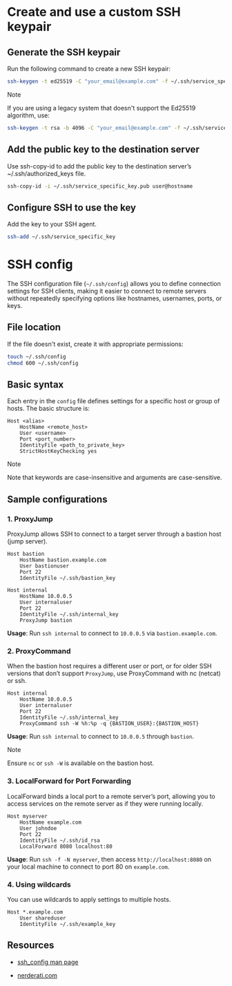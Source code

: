 # Create and use a custom SSH keypair

## Generate the SSH keypair

Run the following command to create a new SSH keypair:

```bash
ssh-keygen -t ed25519 -C "your_email@example.com" -f ~/.ssh/service_specific_key -N ''
```

> [!NOTE]
> If you are using a legacy system that doesn't support the Ed25519 algorithm, use:
>
> ```bash
> ssh-keygen -t rsa -b 4096 -C "your_email@example.com" -f ~/.ssh/service_specific_key -N ''
> ```

## Add the public key to the destination server

Use ssh-copy-id to add the public key to the destination server’s ~/.ssh/authorized_keys file.

```bash
ssh-copy-id -i ~/.ssh/service_specific_key.pub user@hostname
```

## Configure SSH to use the key

Add the key to your SSH agent.

```bash
ssh-add ~/.ssh/service_specific_key
```

# SSH config

The SSH configuration file (`~/.ssh/config`) allows you to define connection settings for SSH clients, making it easier to connect to remote servers without repeatedly specifying options like hostnames, usernames, ports, or keys.

## File location

If the file doesn't exist, create it with appropriate permissions:

```bash
touch ~/.ssh/config
chmod 600 ~/.ssh/config
```

## Basic syntax

Each entry in the `config` file defines settings for a specific host or group of hosts. The basic structure is:

```
Host <alias>
    HostName <remote_host>
    User <username>
    Port <port_number>
    IdentityFile <path_to_private_key>
    StrictHostKeyChecking yes
```

> [!NOTE]
> Note that keywords are case-insensitive and arguments are case-sensitive.

## Sample configurations

### 1. ProxyJump

ProxyJump allows SSH to connect to a target server through a bastion host (jump server).

```
Host bastion
    HostName bastion.example.com
    User bastionuser
    Port 22
    IdentityFile ~/.ssh/bastion_key

Host internal
    HostName 10.0.0.5
    User internaluser
    Port 22
    IdentityFile ~/.ssh/internal_key
    ProxyJump bastion
```

**Usage**: Run `ssh internal` to connect to `10.0.0.5` via `bastion.example.com`.

### 2. ProxyCommand

When the bastion host requires a different user or port, or for older SSH versions that don’t support `ProxyJump`, use ProxyCommand with nc (netcat) or ssh.

```
Host internal
    HostName 10.0.0.5
    User internaluser
    Port 22
    IdentityFile ~/.ssh/internal_key
    ProxyCommand ssh -W %h:%p -q {BASTION_USER}:{BASTION_HOST}
```

**Usage**: Run `ssh internal` to connect to `10.0.0.5` through `bastion`.

> [!Note]
> Ensure `nc` or `ssh -W` is available on the bastion host.

### 3. LocalForward for Port Forwarding

LocalForward binds a local port to a remote server’s port, allowing you to access services on the remote server as if they were running locally.

```
Host myserver
    HostName example.com
    User johndoe
    Port 22
    IdentityFile ~/.ssh/id_rsa
    LocalForward 8080 localhost:80
```

**Usage**: Run `ssh -f -N myserver`, then access `http://localhost:8080` on your local machine to connect to port 80 on `example.com`.

### 4. Using wildcards

You can use wildcards to apply settings to multiple hosts.

```
Host *.example.com
    User shareduser
    IdentityFile ~/.ssh/example_key
```

## Resources

- [ssh_config man page](https://linux.die.net/man/5/ssh_config)

- [nerderati.com](https://nerderati.com/2011-03-17-simplify-your-life-with-an-ssh-config-file/)
